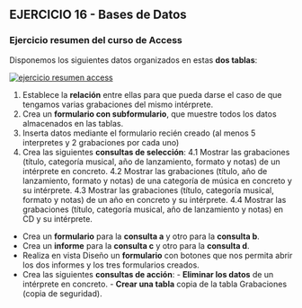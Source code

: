 ## EJERCICIO 16 - Bases de Datos
### Ejercicio resumen del curso de Access


Disponemos los siguientes datos organizados en estas **dos tablas**:

[![ejercicio resumen access](https://pruebas.teformas.com/wp-content/uploads/2012/12/18.jpg)](http://pruebas.teformas.com/wp-content/uploads/2012/12/18.jpg)

1.   Establece la **relación** entre ellas para que pueda darse el caso de que tengamos varias grabaciones del mismo intérprete.
2.   Crea un **formulario con subformulario**, que muestre todos los datos almacenados en las tablas.
3.   Inserta datos mediante el formulario recién creado (al menos 5 interpretes y 2 grabaciones por cada uno)
4.   Crea las siguientes **consultas de selección**:
           4.1 Mostrar las grabaciones (título, categoría musical, año de lanzamiento, formato y notas) de un intérprete en concreto.
           4.2 Mostrar las grabaciones (título, año de lanzamiento, formato y notas) de una categoría de música en concreto y su intérprete.
           4.3 Mostrar las grabaciones (título, categoría musical, formato y notas) de un año en concreto y su intérprete.
           4.4 Mostrar las grabaciones (título, categoría musical, año de lanzamiento y notas) en CD y su intérprete.

  
  

-   Crea un **formulario** para la **consulta a** y otro para la **consulta b**.
-   Crea un **informe** para la **consulta c** y otro para la **consulta d**.
-   Realiza en vista Diseño un **formulario** con botones que nos permita abrir los dos informes y los tres formularios creados.
-   Crea las siguientes **consultas de acción**:
           -   **Eliminar los datos** de un intérprete en concreto.
           -   **Crear una tabla** copia de la tabla Grabaciones (copia de seguridad).
